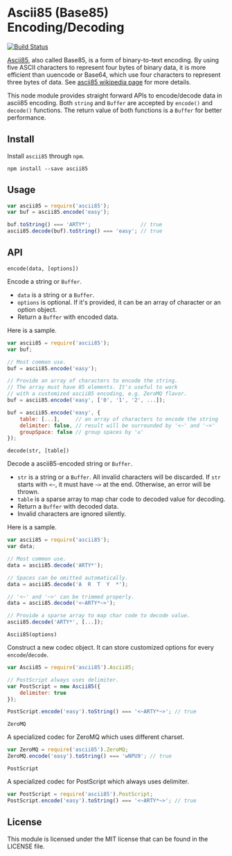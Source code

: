 # Ascii85 (Base85) Encoding/Decoding #

[![Build Status](https://travis-ci.org/huandu/node-ascii85.svg?branch=master)](https://travis-ci.org/huandu/node-ascii85)

[Ascii85](http://en.wikipedia.org/wiki/Ascii85), also called Base85, is a form of binary-to-text encoding. By using five ASCII characters to represent four bytes of binary data, it is more efficient than uuencode or Base64, which use four characters to represent three bytes of data. See [ascii85 wikipedia page](http://en.wikipedia.org/wiki/Ascii85) for more details.

This node module provides straight forward APIs to encode/decode data in ascii85 encoding. Both `string` and `Buffer` are accepted by `encode()` and `decode()` functions. The return value of both functions is a `Buffer` for better performance.

## Install ##

Install `ascii85` through `npm`.

	npm install --save ascii85

## Usage ##

```javascript
var ascii85 = require('ascii85');
var buf = ascii85.encode('easy');

buf.toString() === 'ARTY*';                // true
ascii85.decode(buf).toString() === 'easy'; // true
```

## API ##

`encode(data, [options])`

Encode a string or `Buffer`.

* `data` is a string or a `Buffer`.
* `options` is optional. If it's provided, it can be an array of character or an option object.
* Return a `Buffer` with encoded data.

Here is a sample.

```javascript
var ascii85 = require('ascii85');
var buf;

// Most common use.
buf = ascii85.encode('easy');

// Provide an array of characters to encode the string.
// The array must have 85 elements. It's useful to work
// with a customized ascii85 encoding, e.g. ZeroMQ flavor.
buf = ascii85.encode('easy', ['0', '1', '2', ...]);

buf = ascii85.encode('easy', {
	table: [...],     // an array of characters to encode the string
	delimiter: false, // result will be surrounded by '<~' and '~>'
	groupSpace: false // group spaces by 'u'
});
```

`decode(str, [table])`

Decode a ascii85-encoded string or `Buffer`.

* `str` is a string or a `Buffer`. All invalid characters will be discarded. If `str` starts with `<~`, it must have `~>` at the end. Otherwise, an error will be thrown.
* `table` is a sparse array to map char code to decoded value for decoding.
* Return a `Buffer` with decoded data.
* Invalid characters are ignored silently.

Here is a sample.

```javascript
var ascii85 = require('ascii85');
var data;

// Most common use.
data = ascii85.decode('ARTY*');

// Spaces can be omitted automatically.
data = ascii85.decode('A  R  T  Y  *');

// '<~' and '~>' can be trimmed properly.
data = ascii85.decode('<~ARTY*~>');

// Provide a sparse array to map char code to decode value.
ascii85.decode('ARTY*', [...]);
```

`Ascii85(options)`

Construct a new codec object. It can store customized options for every `encode`/`decode`.

```javascript
var Ascii85 = require('ascii85').Ascii85;

// PostScript always uses delimiter.
var PostScript = new Ascii85({
	delimiter: true
});

PostScript.encode('easy').toString() === '<~ARTY*~>'; // true
```

`ZeroMQ`

A specialized codec for ZeroMQ which uses different charset.

```javascript
var ZeroMQ = require('ascii85').ZeroMQ;
ZeroMQ.encode('easy').toString() === 'wNPU9'; // true
```

`PostScript`

A specialized codec for PostScript which always uses delimiter.

```javascript
var PostScript = require('ascii85').PostScript;
PostScript.encode('easy').toString() === '<~ARTY*~>'; // true
```

## License ##

This module is licensed under the MIT license that can be found in the LICENSE file.
